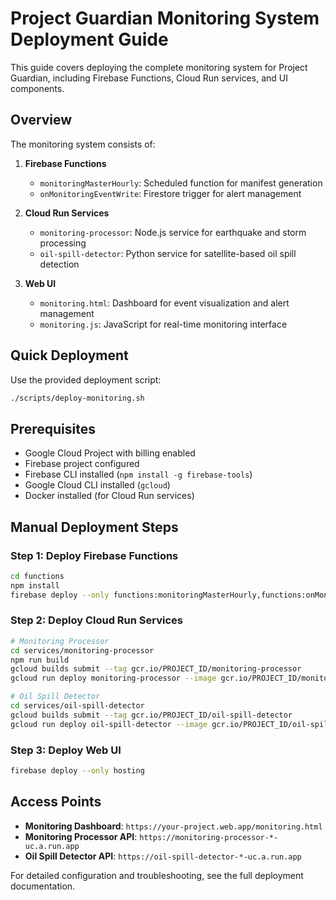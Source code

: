 # Project Guardian Monitoring System Deployment Guide

This guide covers deploying the complete monitoring system for Project Guardian, including Firebase Functions, Cloud Run services, and UI components.

## Overview

The monitoring system consists of:

1. **Firebase Functions**
   - `monitoringMasterHourly`: Scheduled function for manifest generation
   - `onMonitoringEventWrite`: Firestore trigger for alert management

2. **Cloud Run Services**
   - `monitoring-processor`: Node.js service for earthquake and storm processing
   - `oil-spill-detector`: Python service for satellite-based oil spill detection

3. **Web UI**
   - `monitoring.html`: Dashboard for event visualization and alert management
   - `monitoring.js`: JavaScript for real-time monitoring interface

## Quick Deployment

Use the provided deployment script:

```bash
./scripts/deploy-monitoring.sh
```

## Prerequisites

- Google Cloud Project with billing enabled
- Firebase project configured
- Firebase CLI installed (`npm install -g firebase-tools`)
- Google Cloud CLI installed (`gcloud`)
- Docker installed (for Cloud Run services)

## Manual Deployment Steps

### Step 1: Deploy Firebase Functions

```bash
cd functions
npm install
firebase deploy --only functions:monitoringMasterHourly,functions:onMonitoringEventWrite
```

### Step 2: Deploy Cloud Run Services

```bash
# Monitoring Processor
cd services/monitoring-processor
npm run build
gcloud builds submit --tag gcr.io/PROJECT_ID/monitoring-processor
gcloud run deploy monitoring-processor --image gcr.io/PROJECT_ID/monitoring-processor

# Oil Spill Detector  
cd services/oil-spill-detector
gcloud builds submit --tag gcr.io/PROJECT_ID/oil-spill-detector
gcloud run deploy oil-spill-detector --image gcr.io/PROJECT_ID/oil-spill-detector
```

### Step 3: Deploy Web UI

```bash
firebase deploy --only hosting
```

## Access Points

- **Monitoring Dashboard**: `https://your-project.web.app/monitoring.html`
- **Monitoring Processor API**: `https://monitoring-processor-*-uc.a.run.app`
- **Oil Spill Detector API**: `https://oil-spill-detector-*-uc.a.run.app`

For detailed configuration and troubleshooting, see the full deployment documentation.
